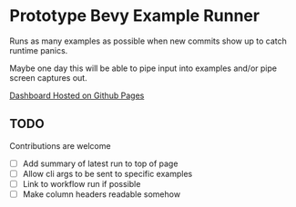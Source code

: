 # Prototype Bevy Example Runner

Runs as many examples as possible when new commits show up to catch runtime panics.

Maybe one day this will be able to pipe input into examples and/or pipe screen captures out.

[Dashboard Hosted on Github Pages](https://rparrett.github.io/prototype_bevy_example_runner)

## TODO

Contributions are welcome

- [ ] Add summary of latest run to top of page
- [ ] Allow cli args to be sent to specific examples
- [ ] Link to workflow run if possible
- [ ] Make column headers readable somehow
